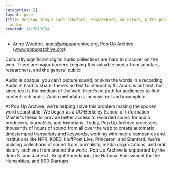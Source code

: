 ```yaml
---
categories: []
layout: page
title: Helping Google (and scholars, researchers, educators, & the public) find archival
  audio
created: 1417819064
---
```

- Anne Wootton, anne@popuparchive.org, Pop Up Archive
(www.popuparchive.org)

Culturally significant digital audio collections are hard to discover on
the web. There are major barriers keeping this valuable media from
scholars, researchers, and the general public:

Audio is opaque: you can’t picture sound, or skim the words in a
recording. Audio is hard to share: there’s no text to interact with.
Audio is not text: but since text is the medium of the web, there’s no
path for audiences to find content-rich audio. Audio metadata is
inconsistent and incomplete.

At Pop Up Archive, we're helping solve this problem making the spoken
word searchable. We began as a UC-Berkeley School of Information
Master's thesis to provide better access to recorded sound for audio
producers, journalists, and historians. Today, Pop Up Archive processes
thousands of hours of sound from all over the web to create automatic,
timestamped transcripts and keywords, working with media companies and
institutions like NPR, KQED, HuffPost Live, Princeton, and Stanford.
We're building collections of sound from journalists, media
organizations, and oral history archives from around the world. Pop Up
Archive is supported by the John S. and James L. Knight Foundation, the
National Endowment for the Humanities, and 500 Startups.
